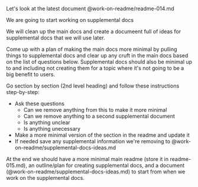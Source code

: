 Let's look at the latest document @work-on-readme/readme-014.md

We are going to start working on supplemental docs

We will clean up the main docs and create a documeent full of ideas for supplemental docs that we will use later.

Come up with a plan of making the main docs more minimal by pulling things to supplemental docs and clear up any cruft in the main docs based on the list of questions below. Supplemental docs should also be minimal up to and including not creating them for a topic where it's not going to be a big benefit to users.

Go section by section (2nd level heading) and follow these instructions step-by-step:

- Ask these questions
  - Can we remove anything from this to make it more minimal
  - Can we remove anything to a second supplemental document
  - Is anything unclear
  - Is anything unecessary
- Make a more minimal version of the section in the readme and update it
- If needed save any supplemental information we're removing to @work-on-readme/supplemental-docs-ideas.md

At the end we should have a more minimal main readme (store it in readme-015.md), an outline/plan for creating supplemental docs, and a document (@work-on-readme/supplemental-docs-ideas.md) to start from when we work on the supplemental docs.
